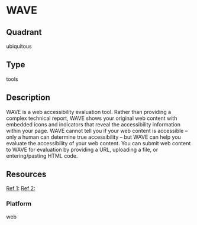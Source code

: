 # WAVE

## Quadrant
ubiquitous

## Type
tools

## Description
WAVE is a web accessibility evaluation tool. Rather than providing a complex technical report, WAVE shows your original web content with embedded icons and indicators that reveal the accessibility information within your page. WAVE cannot tell you if your web content is accessible – only a human can determine true accessibility – but WAVE can help you evaluate the accessibility of your web content. You can submit web content to WAVE for evaluation by providing a URL, uploading a file, or entering/pasting HTML code.

## Resources
[Ref 1:](https://wave.webaim.org/)
[Ref 2:](https://webaim.org/blog/introducing-wave-4/)


### Platform
web